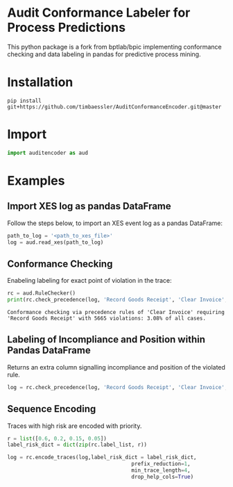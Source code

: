# Audit Conformance Labeler for Process Predictions
This python package is a fork from bptlab/bpic implementing conformance checking and data labeling in pandas for predictive process mining.

# Installation
``
pip install git+https://github.com/timbaessler/AuditConformanceEncoder.git@master
``

# Import
```python
import auditencoder as aud
```

# Examples

## Import XES log as pandas DataFrame
Follow the steps below, to import an XES event log as a pandas DataFrame:
```python
path_to_log = '<path_to_xes_file>'
log = aud.read_xes(path_to_log)
```

## Conformance Checking
Enabeling labeling for exact point of violation in the trace:

```python
rc = aud.RuleChecker()  
print(rc.check_precedence(log, 'Record Goods Receipt', 'Clear Invoice', label=False))

```
``
Conformance checking via precedence rules of 'Clear Invoice' requiring 'Record Goods Receipt' with 5665 violations: 3.08% of all cases.
``

## Labeling of Incompliance and Position within Pandas DataFrame
Returns an extra column signalling incompliance and position of the violated rule.

```python
log = rc.check_precedence(log, 'Record Goods Receipt', 'Clear Invoice', label=True)
```

## Sequence Encoding
Traces with high risk are encoded with priority.
```python
r = list([0.6, 0.2, 0.15, 0.05])
label_risk_dict = dict(zip(rc.label_list, r))

log = rc.encode_traces(log,label_risk_dict = label_risk_dict, 
                                        prefix_reduction=1,
                                        min_trace_length=4, 
                                        drop_help_cols=True)

```
